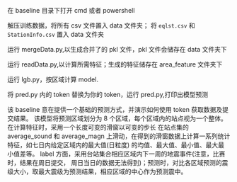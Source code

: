 在 baseline 目录下打开 cmd 或者 powershell

解压训练数据，将所有 csv 文件置入 data 文件夹；
将 `eqlst.csv` 和 `StationInfo.csv` 置入 data 文件夹

运行 mergeData.py,以生成合并了的 pkl 文件，pkl 文件会储存在 data 文件夹下

运行 readData.py,以计算所需特征；生成的特征储存在 area_feature 文件夹下

运行 lgb.py，按区域计算 model.

将 pred.py 内的 token 替换为你的 token，运行 pred.py,打印出模型预测

该 baseline 意在提供一个基础的预测方式，并演示如何使用 token 获取数据及提交结果。
该模型将预测区域划分为 8 个区域，每个区域内的站点视为一个整体。在计算特征时，采用一个长度可变的滑窗以可变的步长
在站点集的 average_sound 和 average_magn 上滑动，在得到的滑窗数据上计算一系列统计特征，如七日内给定区域内的最大值(日粒度)
的均值、最大值、最小值、最大最小值差等。
label 方面，采用台站集合相应区域内下一周的地震事件(注意，比赛时，结果在周日提交，
周日当日的数据无法得到)；预测时，对比各区域预测的震级大小，取最大震级为预测结果，相应区域的中心作为预测震中。


